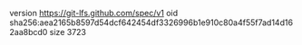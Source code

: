 version https://git-lfs.github.com/spec/v1
oid sha256:aea2165b8597d54dcf642454df3326996b1e910c80a4f55f7ad14d162aa8bcd0
size 3723

